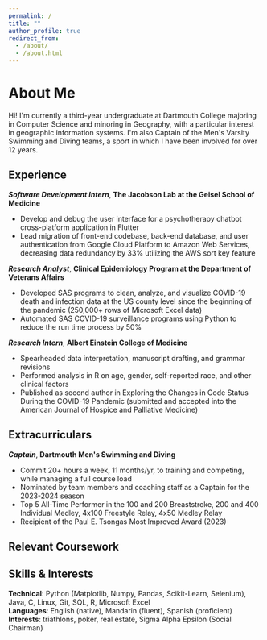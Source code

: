 ```yaml
---
permalink: /
title: ""
author_profile: true
redirect_from: 
  - /about/
  - /about.html
---
```


# About Me

Hi! I'm currently a third-year undergraduate at Dartmouth College majoring in Computer Science and minoring in Geography, with a particular 
interest in geographic information systems. I'm also Captain of the Men's Varsity Swimming and Diving teams, a sport in which I have been
involved for over 12 years. 

Experience
------
***Software Development Intern***, **The Jacobson Lab at the Geisel School of Medicine**
- Develop and debug the user interface for a psychotherapy chatbot cross-platform application in Flutter
- Lead migration of front-end codebase, back-end database, and user authentication from Google Cloud Platform to Amazon Web Services, decreasing data redundancy by 33% utilizing the AWS sort key feature


***Research Analyst***, **Clinical Epidemiology Program at the Department of Veterans Affairs**
- Developed SAS programs to clean, analyze, and visualize COVID-19 death and infection data at the US county level since the beginning of the pandemic (250,000+ rows of Microsoft Excel data)
- Automated SAS COVID-19 surveillance programs using Python to reduce the run time process by 50%

***Research Intern***, **Albert Einstein College of Medicine**
- Spearheaded data interpretation, manuscript drafting, and grammar revisions
- Performed analysis in R on age, gender, self-reported race, and other clinical factors 
- Published as second author in Exploring the Changes in Code Status During the COVID-19 Pandemic (submitted and accepted into the American Journal of Hospice and Palliative Medicine)


Extracurriculars
------

***Captain***, **Dartmouth Men's Swimming and Diving**
- Commit 20+ hours a week, 11 months/yr, to training and competing, while managing a full course load
- Nominated by team members and coaching staff as a Captain for the 2023-2024 season
- Top 5 All-Time Performer in the 100 and 200 Breaststroke, 200 and 400 Individual Medley, 4x100 Freestyle Relay, 4x50 Medley Relay
- Recipient of the Paul E. Tsongas Most Improved Award (2023)


Relevant Coursework
------



Skills & Interests
------

**Technical**: Python (Matplotlib, Numpy, Pandas, Scikit-Learn, Selenium), Java, C, Linux, Git, SQL, R, Microsoft Excel <br>
**Languages**: English (native), Mandarin (fluent), Spanish (proficient) <br>
**Interests**: triathlons, poker, real estate, Sigma Alpha Epsilon (Social Chairman) <br>
